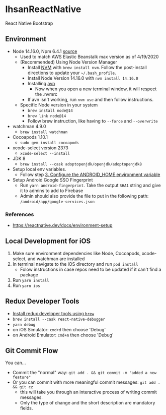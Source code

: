 # IhsanReactNative

React Native Bootstrap

## Environment

- Node 14.16.0, Npm 6.4.1 [source](https://medium.com/@katopz/how-to-install-specific-nodejs-version-c6e1cec8aa11)
  - Used to match AWS Elastic Beanstalk max version as of 4/19/2020
  - (Recommended) Using Node Version Manager
    - Install [NVM](https://github.com/nvm-sh/nvm) with `brew install nvm`. Follow the post-install directions to update your `~/.bash_profile`.
    - Install Node Version 14.16.0 with `nvm install 14.16.0`
    - Installing [avn](https://www.npmjs.com/package/avn)
      - Now when you open a new terminal window, it will respect the .nvmrc
    - If avn isn't working, run `nvm use` and then follow instructions.
  - Specific Node version in your system
    - `brew install node@14`
    - `brew link node@14`
    - Follow brew instruction, like having to `--force` and `--overwrite`
- watchman 4.9.0
  - `brew install watchman`
- Cocoapods 1.10.1
  - `sudo gem install cocoapods`
- xcode-select version 2373
  - `xcode-select --install`
- JDK 8
  - `brew install --cask adoptopenjdk/openjdk/adoptopenjdk8`
- Setup local env variables.
  - Follow step [3. Configure the ANDROID_HOME environment variable](https://reactnative.dev/docs/environment-setup)
- Setup Android Google SSO Fingerprint
  - Run `yarn android-fingerprint`. Take the output `SHA1` string and give it to admins to add to Firebase
  - Admin should also provide the file to put in the following path: `/android/app/google-services.json`

### References

- https://reactnative.dev/docs/environment-setup

## Local Development for iOS

1. Make sure environment dependencies like Node, Cocoapods, xcode-select, and watchman are installed
1. In terminal navigate to the iOS directory and run `pod install`
   - Folow instructions in case repos need to be updated if it can't find a package
1. Run `yarn install`
1. Run `yarn ios`

## Redux Developer Tools

- [Install redux developer tools using `brew`](https://dev.to/piscespieces/how-to-debug-redux-in-a-react-native-app-4b19)
- `brew install --cask react-native-debugger`
- `yarn debug`
- on iOS Simulator: `cmd+d` then choose 'Debug'
- on Android Emulator: `cmd+m` then choose 'Debug'

## Git Commit Flow

You can...

- Commit the "normal" way: `git add . && git commit -m "added a new feature"`
- Or you can commit with more meaningful commit messages: `git add . && git cz`
  - this will take you through an interactive process of writing commit messages.
  - Only the type of change and the short description are mandatory fields.
